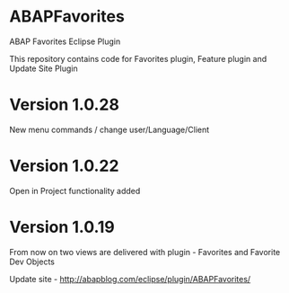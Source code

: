# ABAPFavorites
ABAP Favorites Eclipse Plugin

This repository contains code for Favorites plugin, Feature plugin and Update Site Plugin

# Version 1.0.28

New menu commands / change user/Language/Client

# Version 1.0.22

Open in Project functionality added

# Version 1.0.19


From now on two views are delivered with plugin - Favorites and Favorite Dev Objects

Update site - http://abapblog.com/eclipse/plugin/ABAPFavorites/
